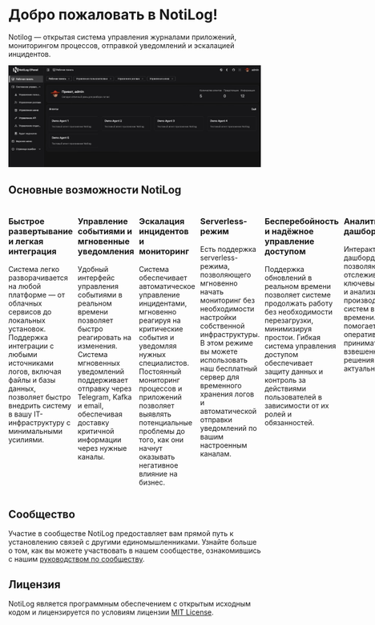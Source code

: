 # Добро пожаловать в NotiLog!
Notilog — открытая cистема управления журналами приложений, мониторингом процессов, отправкой уведомлений и эскалацией инцидентов.

![](docs/assets/images/cpanel.jpg)

## Основные возможности NotiLog

<div style="display: flex;">

<div style="flex: 1; padding-right: 10px;">

### Быстрое развертывание и легкая интеграция
Система легко разворачивается на любой платформе — от облачных сервисов до локальных установок. Поддержка интеграции с любыми источниками логов, включая файлы и базы данных, позволяет быстро внедрить систему в вашу IT-инфраструктуру с минимальными усилиями.

</div>


<div style="flex: 1; padding-right: 10px;">

### Управление событиями и мгновенные уведомления
Удобный интерфейс управления событиями в реальном времени позволяет быстро реагировать на изменения. Система мгновенных уведомлений поддерживает отправку через Telegram, Kafka и email, обеспечивая доставку критичной информации через нужные каналы.

</div>


<div style="flex: 1; padding-right: 10px;">

### Эскалация инцидентов и мониторинг
Система обеспечивает автоматическое управление инцидентами, мгновенно реагируя на критические события и уведомляя нужных специалистов. Постоянный мониторинг процессов и приложений позволяет выявлять потенциальные проблемы до того, как они начнут оказывать негативное влияние на бизнес.

</div>


<div style="flex: 1; padding-right: 10px;">

### Serverless-режим
Есть поддержка serverless-режима, позволяющего мгновенно начать мониторинг без необходимости настройки собственной инфраструктуры. В этом режиме вы можете использовать наш бесплатный сервер для временного хранения логов и автоматической отправки уведомлений по вашим настроенным каналам.

</div>


<div style="flex: 1; padding-right: 10px;">

### Бесперебойность и надёжное управление доступом
Поддержка обновлений в реальном времени позволяет системе продолжать работу без необходимости перезагрузки, минимизируя простои. Гибкая система управления доступом обеспечивает защиту данных и контроль за действиями пользователей в зависимости от их ролей и обязанностей.

</div>


<div style="flex: 1; padding-right: 10px;">

### Аналитика и дашборды
Интерактивные дашборды позволяют отслеживать ключевые метрики и анализировать производительность систем в реальном времени. Это помогает оперативно принимать взвешенные решения на основе актуальных данных.

</div>

</div>

## Сообщество

Участие в сообществе NotiLog предоставляет вам прямой путь к установлению связей с другими единомышленниками. Узнайте больше о том, как вы можете участвовать в нашем сообществе, ознакомившись с нашим [руководством по сообществу](https://github.com/ForceFledgling/notilog/blob/main/docs/g/community.md).

## Лицензия

NotiLog является программным обеспечением с открытым исходным кодом и лицензируется по условиям лицензии [MIT License](https://github.com/ForceFledgling/notilog/blob/main/LICENSE).